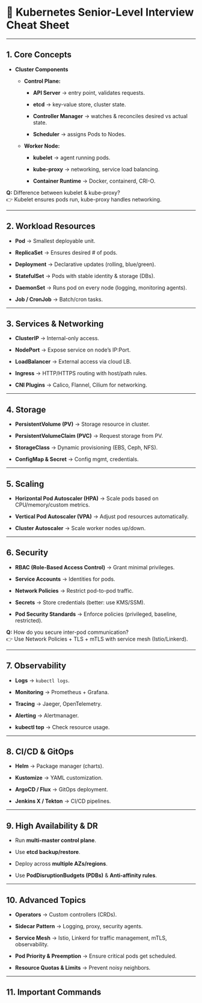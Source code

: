 # 🚀 Kubernetes Senior-Level Interview Cheat Sheet

---

## 1. **Core Concepts**

- **Cluster Components**
    
    - **Control Plane:**
        
        - **API Server** → entry point, validates requests.
            
        - **etcd** → key-value store, cluster state.
            
        - **Controller Manager** → watches & reconciles desired vs actual state.
            
        - **Scheduler** → assigns Pods to Nodes.
            
    - **Worker Node:**
        
        - **kubelet** → agent running pods.
            
        - **kube-proxy** → networking, service load balancing.
            
        - **Container Runtime** → Docker, containerd, CRI-O.
            

**Q:** Difference between kubelet & kube-proxy?  
👉 Kubelet ensures pods run, kube-proxy handles networking.

---

## 2. **Workload Resources**

- **Pod** → Smallest deployable unit.
    
- **ReplicaSet** → Ensures desired # of pods.
    
- **Deployment** → Declarative updates (rolling, blue/green).
    
- **StatefulSet** → Pods with stable identity & storage (DBs).
    
- **DaemonSet** → Runs pod on every node (logging, monitoring agents).
    
- **Job / CronJob** → Batch/cron tasks.
    

---

## 3. **Services & Networking**

- **ClusterIP** → Internal-only access.
    
- **NodePort** → Expose service on node’s IP:Port.
    
- **LoadBalancer** → External access via cloud LB.
    
- **Ingress** → HTTP/HTTPS routing with host/path rules.
    
- **CNI Plugins** → Calico, Flannel, Cilium for networking.
    

---

## 4. **Storage**

- **PersistentVolume (PV)** → Storage resource in cluster.
    
- **PersistentVolumeClaim (PVC)** → Request storage from PV.
    
- **StorageClass** → Dynamic provisioning (EBS, Ceph, NFS).
    
- **ConfigMap & Secret** → Config mgmt, credentials.
    

---

## 5. **Scaling**

- **Horizontal Pod Autoscaler (HPA)** → Scale pods based on CPU/memory/custom metrics.
    
- **Vertical Pod Autoscaler (VPA)** → Adjust pod resources automatically.
    
- **Cluster Autoscaler** → Scale worker nodes up/down.
    

---

## 6. **Security**

- **RBAC (Role-Based Access Control)** → Grant minimal privileges.
    
- **Service Accounts** → Identities for pods.
    
- **Network Policies** → Restrict pod-to-pod traffic.
    
- **Secrets** → Store credentials (better: use KMS/SSM).
    
- **Pod Security Standards** → Enforce policies (privileged, baseline, restricted).
    

**Q:** How do you secure inter-pod communication?  
👉 Use Network Policies + TLS + mTLS with service mesh (Istio/Linkerd).

---

## 7. **Observability**

- **Logs** → `kubectl logs`.
    
- **Monitoring** → Prometheus + Grafana.
    
- **Tracing** → Jaeger, OpenTelemetry.
    
- **Alerting** → Alertmanager.
    
- **kubectl top** → Check resource usage.
    

---

## 8. **CI/CD & GitOps**

- **Helm** → Package manager (charts).
    
- **Kustomize** → YAML customization.
    
- **ArgoCD / Flux** → GitOps deployment.
    
- **Jenkins X / Tekton** → CI/CD pipelines.
    

---

## 9. **High Availability & DR**

- Run **multi-master control plane**.
    
- Use **etcd backup/restore**.
    
- Deploy across **multiple AZs/regions**.
    
- Use **PodDisruptionBudgets (PDBs)** & **Anti-affinity rules**.
    

---

## 10. **Advanced Topics**

- **Operators** → Custom controllers (CRDs).
    
- **Sidecar Pattern** → Logging, proxy, security agents.
    
- **Service Mesh** → Istio, Linkerd for traffic management, mTLS, observability.
    
- **Pod Priority & Preemption** → Ensure critical pods get scheduled.
    
- **Resource Quotas & Limits** → Prevent noisy neighbors.
    

---

## 11. **Important Commands**